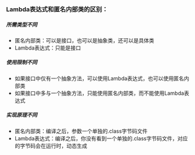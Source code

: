 ### Lambda表达式和匿名内部类的区别：

##### 所需类型不同

- 匿名内部类：可以是接口，也可以是抽象类，还可以是具体类
- Lambda表达式：只能是接口

##### 使用限制不同

- 如果接口中仅有一个抽象方法，可以使用Lambda表达式，也可以使用匿名内部类
- 如果接口中多与一个抽象方法，只能使用匿名内部类，而不能使用Lambda表达式

##### 实现原理不同

- 匿名内部类：编译之后，参数一个单独的.class字节码文件
- Lambda表达式：编译之后，你没有看到一个单独的.class字节码文件，对应的字节码会在运行时，动态生成